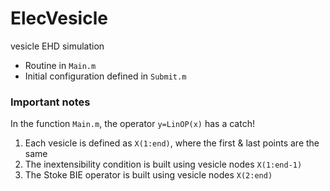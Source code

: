 # ElecVesicle
vesicle EHD simulation

* Routine in `Main.m`
* Initial configuration defined in `Submit.m`

### Important notes

In the function `Main.m`, the operator `y=LinOP(x)` has a catch!

1. Each vesicle is defined as `X(1:end)`, where the first & last points are the same
2. The inextensibility condition is built using vesicle nodes `X(1:end-1)`
3. The Stoke BIE operator is built using vesicle nodes `X(2:end)`
